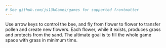 ```yaml
---
# See github.com/js13kGames/games for supported frontmatter
---
```

Use arrow keys to control the bee, and fly from flower to flower to transfer pollen and create new flowers. 
Each flower, while it exists, produces grass and protects from the sand. 
The ultimate goal is to fill the whole game space with grass in minimum time.